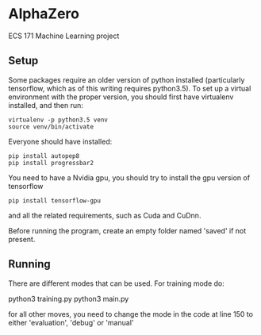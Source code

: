 # AlphaZero
ECS 171 Machine Learning project

## Setup

Some packages require an older version of python installed (particularly tensorflow, which as of this writing requires python3.5). To set up a virtual environment with the proper version, you should first have virtualenv installed, and then run:

    virtualenv -p python3.5 venv
    source venv/bin/activate

Everyone should have installed:

    pip install autopep8
    pip install progressbar2

You need to have a Nvidia gpu, you should try to install the gpu version of tensorflow

    pip install tensorflow-gpu
and all the related requirements, such as Cuda and CuDnn.

Before running the program, create an empty folder named 'saved' if not present.

## Running

There are different modes that can be used. For training mode do:

python3 training.py
python3 main.py

for all other moves, you need to change the mode in the code at line 150 to either 'evaluation', 'debug' or 'manual'
